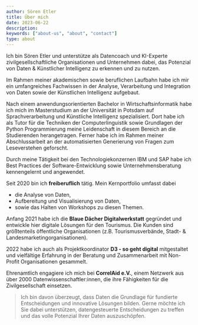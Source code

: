 ```yaml
---
author: Sören Etler
title: Über mich
date: 2023-06-22
description:
keywords: ["about-us", "about", "contact"]
type: about
---
```


Ich bin Sören Etler und unterstütze als Datencoach und KI-Experte zivilgesellschaftliche Organisationen und Unternehmen dabei, das Potenzial von Daten & Künstlicher Intelligenz zu erkennen und zu nutzen.

Im Rahmen meiner akademischen sowie beruflichen Laufbahn habe ich mir ein umfangreiches Fachwissen in der Analyse, Verarbeitung und Integration von Daten sowie der Künstlichen Intelligenz aufgebaut.

Nach einem anwendungsorientierten Bachelor in Wirtschaftsinformatik habe ich mich im Masterstudium an der Universität in Potsdam auf Sprachverarbeitung und Künstliche Intelligenz spezialisiert. Dort habe ich als Tutor für die Techniken der Computerlinguistik sowie  Grundlagen der Python Programmierung meine Leidenschaft in diesem Bereich an die Studierenden herangetragen. Ferner habe ich im Rahmen meiner Abschlussarbeit an der automatisierten Generierung von Fragen zum Leseverstehen geforscht.

Durch meine Tätigkeit bei den Technologiekonzernen IBM und SAP habe ich Best Practices der Software-Entwicklung sowie Unternehmensberatung kennengelernt und angewendet.

Seit 2020 bin ich **freiberuflich** tätig. Mein Kernportfolio umfasst dabei
 - die Analyse von Daten,
 - Aufbereitung und Visualisierung von Daten,
 - sowie das Halten von Workshops zu diesen Themen.  
 
Anfang 2021 habe ich die **Blaue Dächer Digitalwerkstatt** gegründet und entwickle hier digitale Lösungen für den Tourismus. Die Kunden sind größtenteils öffentliche Organisationen (z.B. Tourismusverbände, Stadt- & Landesmarketingorganisationen).
 
2022 habe ich auch als Projektkoordinator **D3 - so geht digital** mitgestaltet und vielfältige Erfahrung in der Beratung und Zusammenarbeit mit Non-Profit Organisationen gesammelt.

Ehrenamtlich engagiere ich mich bei **CorrelAid e.V.**, einem Netzwerk aus über 2000 Datenwissenschaftler:innen, die ihre Fähigkeiten für die Zivilgesellschaft einsetzen.
 
> Ich bin davon überzeugt, dass Daten die Grundlage für fundierte Entscheidungen und innovative Lösungen bilden. Gerne möchte ich Sie dabei unterstützen, datengesteuerte Entscheidungen zu treffen und das volle Potenzial Ihrer Daten auszuschöpfen.